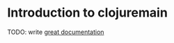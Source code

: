 # Introduction to clojuremain

TODO: write [great documentation](http://jacobian.org/writing/what-to-write/)
